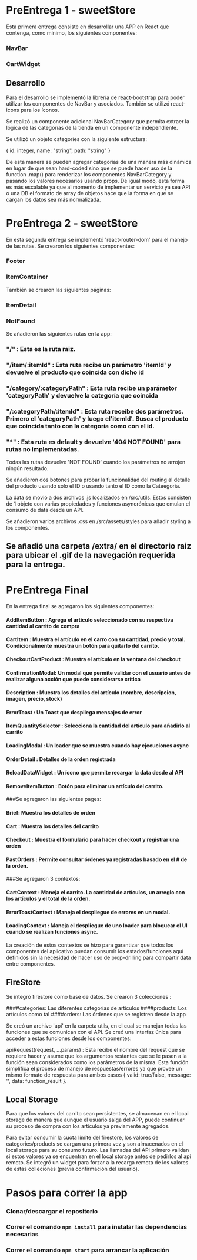 # PreEntrega 1 - sweetStore

Esta primera entrega consiste en desarrollar una APP en React que contenga, como mínimo, los siguientes componentes:

### NavBar

### CartWidget

## Desarrollo

Para el desarrollo se implementó la librería de react-bootstrap para poder utilizar los componentes de NavBar y asociados. También se utilizó react-icons para los íconos.

Se realizó un componente adicional NavBarCategory que permita extraer la lógica de las categorías de la tienda en un componente independiente.

Se utilizó un objeto categories con la siguiente estructura:

{ id: integer, name: "string", path: "string" }

De esta manera se pueden agregar categorías de una manera más dinámica en lugar de que sean hard-coded sino que se puede hacer uso de la function .map() para renderizar los componentes NavBarCategory y pasando los valores necesarios usando props. De igual modo, esta forma es más escalable ya que al momento de implementar un servicio ya sea API o una DB el formato de array de objetos hace que la forma en que se cargan los datos sea más normalizada.



# PreEntrega 2 - sweetStore

En esta segunda entrega se implementó 'react-router-dom' para el manejo de las rutas. Se crearon los siguientes componentes:

### Footer
### ItemContainer

También se crearon las siguientes páginas:

### ItemDetail
### NotFound

Se añadieron las siguientes rutas en la app:

### "/" : Esta es la ruta raiz.
### "/item/:itemId" : Esta ruta recibe un parámetro 'itemId' y devuelve el producto que coincida con dicho id
### "/category/:categoryPath" : Esta ruta recibe un parámetor 'categoryPath' y devuelve la categoría que coincida
### "/:categoryPath/:itemId" : Esta ruta receibe dos parámetros. Primero el 'categoryPath' y luego el'itemId'. Busca el producto que coincida tanto con la categoría como con el id.
### "*" : Esta ruta es default y devuelve '404 NOT FOUND' para rutas no implementadas.

Todas las rutas devuelve 'NOT FOUND' cuando los parámetros no arrojen ningún resultado. 

Se añadieron dos botones para probar la funcionalidad del routing al detalle del producto usando solo el ID o usando tanto el ID como la Cateegoria.

La data se movió a dos archivos .js localizados en /src/utils. Estos consisten de 1 objeto con varias propiedades y funciones asyncrónicas que emulan el consumo de data desde un API. 

Se añadieron varios archivos .css en /src/assets/styles para añadir styling a los componentes.


## Se añadió una carpeta /extra/ en el directorio raiz para ubicar el .gif de la navegación requerida para la entrega.


# PreEntrega Final

En la entrega final se agregaron los siguientes componentes:

#### AddItemButton : Agrega el artículo seleccionado con su respectiva cantidad al carrito de compra
#### CartItem : Muestra el artículo en el carro con su cantidad, precio y total. Condicionalmente muestra un botón para quitarlo del carrito.
#### CheckoutCartProduct : Muestra el artículo en la ventana del checkout
#### ConfirmationModal: Un modal que permite validar con el usuario antes de realizar alguna acción que puede considerarse crítica
#### Description : Muestra los detalles del artículo (nombre, descripcion, imagen, precio, stock)
#### ErrorToast : Un Toast que despliega mensajes de error
#### ItemQuantitySelector : Selecciona la cantidad del artículo para añadirlo al carrito
#### LoadingModal : Un loader que se muestra cuando hay ejecuciones async 
#### OrderDetail : Detalles de la orden registrada
#### ReloadDataWidget : Un ícono que permite recargar la data desde al API
#### RemoveItemButton : Botón para eliminar un artículo del carrito.

###Se agregaron las siguientes pages:

#### Brief: Muestra los detalles de orden
#### Cart : Muestra los detalles del carrito
#### Checkout : Muestra el formulario para hacer checkout y registrar una orden
#### PastOrders : Permite consultar órdenes ya registradas basado en el # de la orden.

###Se agregaron 3 contextos:

#### CartContext : Maneja el carrito. La cantidad de artículos, un arreglo con los artículos y el total de la orden.
#### ErrorToastContext : Maneja el despliegue de errores en un modal.
#### LoadingContext : Maneja el despliegue de uno loader para bloquear el UI cuando se realizan funciones async.

La creación de estos contextos se hizo para garantizar que todos los componentes del aplicativo puedan consumir los estados/funciones aquí definidos sin la necesidad de hacer uso de prop-drilling para compartir data entre componentes. 

## FireStore

Se integró firestore como base de datos. Se crearon 3 colecciones :

####categories: Las diferentes categorías de artículos
####products: Los artículos como tal
####orders: Las órdenes que se registren desde la app

Se creó un archivo 'api' en la carpeta utils, en el cual se manejan todas las funciones que se comunican con el API. Se creó una interfaz única para acceder a estas funciones desde los componentes:

apiRequest(request, ...params) : Esta recibe el nombre del request que se requiere hacer y asume que los argumentos restantes que se le pasen a la función sean considerados como los parámetros de la misma. Esta función simplifica el proceso de manejo de respuestas/errores ya que provee un mismo formato de respuesta para ambos casos { valid: true/false, message: '', data: function_result }.

## Local Storage

Para que los valores del carrito sean persistentes, se almacenan en el local storage de manera que aunque el usuario salga del APP, puede continuar su proceso de compra con los artículos ya previamente agregados.

Para evitar consumir la cuota límite del firestore, los valores de categories/products se cargan una primera vez y son almacenados en el local storage para su consumo futuro. Las llamadas del API primero validan si estos valores ya se encuentran en el local storage antes de pedirlos al api remoto. Se integró un widget para forzar a la recarga remota de los valores de estas colleciones (previa confirmación del usuario). 


# Pasos para correr la app

### Clonar/descargar el repositorio

### Correr el comando `npm install` para instalar las dependencias necesarias

### Correr el comando `npm start` para arrancar la aplicación

